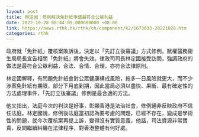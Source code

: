 ```yaml
---
layout: post
title: 林定國：修例解決免針紙爭議最符合公眾利益
date: 2022-10-28 08:44:09.000000000 +08:00
link: https://news.rthk.hk/rthk/ch/component/k2/1673033-20221028.htm
categories: rthk
---
```


政府就「免針紙」覆核案敗訴後，決定以「先訂立後審議」方式修例，賦權醫務衞生局局長宣告相關「免針紙」將會失效。律政司司長林定國接受訪問，強調政府的做法是最符合公眾利益，合法、合情、合理，亦符合法律原則。

林定國解釋，有問題免針紙會對公眾健康構成風險，拖多一日風險就更大，而不少涉案免針紙有期限，部分下月底到期，因此當局必須以盡快、果斷、最有確定性的方法處理事件，「先訂立後審議」修例是最合適的方法。

他又指出，法庭今次的判決是好事，彰顯香港是法治社會，修例絕非反映政府不信任法庭。林定國說，修例後法庭當初認為要考慮的問題，已經不存在，變成是學術性的問題，就今次覆核案再提上訴，變得沒有實質意義，他話，司法資源非常寶貴，反問繼續糾纏在法律程序，對香港整體有何好處。
